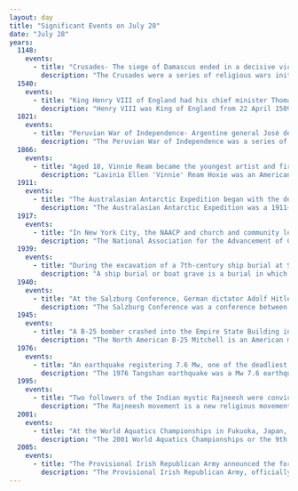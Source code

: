 ```yaml
---
layout: day
title: "Significant Events on July 28"
date: "July 28"
years:
  1148:
    events:
      - title: "Crusades- The siege of Damascus ended in a decisive victory for the Muslims, leading to the disintegration of the Second Crusade."
        description: "The Crusades were a series of religious wars initiated, supported, and sometimes directed by the Christian Latin Church in the medieval period. The best known of these military expeditions are those to the Holy Land between 1095 and 1291 that had the objective of reconquering Jerusalem and its surrounding area from Muslim rule after the region had been conquered by the Rashidun Caliphate centuries earlier. Beginning with the First Crusade, which resulted in the conquest of Jerusalem in 1099, dozens of military campaigns were organised, providing a focal point of European history for centuries. Crusading declined rapidly after the 15th century with the fall of Constantinople to the Ottomans."
  1540:
    events:
      - title: "King Henry VIII of England had his chief minister Thomas Cromwell executed for treason and heresy."
        description: "Henry VIII was King of England from 22 April 1509 until his death. Henry is known for his six marriages and his efforts to have his first marriage annulled. His disagreement with Pope Clement VII about such an annulment led Henry to initiate the English Reformation, separating the Church of England from papal authority. He appointed himself Supreme Head of the Church of England and dissolved convents and monasteries, for which he was excommunicated by the pope."
  1821:
    events:
      - title: "Peruvian War of Independence- Argentine general José de San Martín declared the independence of Peru from the Spanish Empire."
        description: "The Peruvian War of Independence was a series of military conflicts in Peru from 1809 to 1826 that resulted in the country's independence from the Spanish Empire. Part of the broader Spanish American wars of independence, it led to the dissolution of the Spanish Viceroyalty of Peru."
  1866:
    events:
      - title: "Aged 18, Vinnie Ream became the youngest artist and first woman to receive a United States government commission for a statue—that of Abraham Lincoln currently in the Capitol rotunda."
        description: "Lavinia Ellen 'Vinnie' Ream Hoxie was an American sculptor. Her most famous work is the statue of U.S. President Abraham Lincoln in the United States Capitol rotunda. Ream's Statue of Sequoyah and Statue of Samuel J. Kirkwood are both part of the National Statuary Hall collection. Other notable works by Ream include the Statue of David Farragut and the Bust of Edwin B. Hay, which are also both located in Washington, D.C. Additionally, Ream created works which were displayed at The Woman's Building at the 1893 World's Columbian Exposition in Chicago."
  1911:
    events:
      - title: "The Australasian Antarctic Expedition began with the departure of SY Aurora  from London."
        description: "The Australasian Antarctic Expedition was a 1911–1914 expedition headed by Douglas Mawson that explored the largely uncharted Antarctic coast due south of Australia. Mawson had been inspired to lead his own venture by his experiences on Ernest Shackleton's Nimrod expedition in 1907–1909. During its time in Antarctica, the expedition's sledging parties covered around 4,180 kilometres (2,600 mi) of unexplored territory, while its ship, SY Aurora, navigated 2,900 kilometres (1,800 mi) of unmapped coastline. Scientific activities included meteorological measurements, magnetic observations, an expansive oceanographic program, and the collection of many biological and geological samples, including the discovery of the first meteorite found in Antarctica. The expedition was the first to establish and maintain wireless contact between Antarctica and Australia. Another planned innovation – the use of an aircraft – was thwarted by an accident before the expedition sailed. The plane's fuselage was adapted to form a motorised sledge or 'air-tractor', but it proved to be of very limited usefulness."
  1917:
    events:
      - title: "In New York City, the NAACP and church and community leaders organized a silent march  of at least 8,000 people to protest violence directed towards African Americans."
        description: "The National Association for the Advancement of Colored People (NAACP) is an American civil rights organization formed in 1909 as an interracial endeavor to advance justice for African Americans by a group including W. E. B. Du Bois, Mary White Ovington, Moorfield Storey, Ida B. Wells, Lillian Wald, and Henry Moskowitz. Over the years, leaders of the organization have included Thurgood Marshall and Roy Wilkins. The NAACP is the largest and oldest civil rights group in America."
  1939:
    events:
      - title: "During the excavation of a 7th-century ship burial at Sutton Hoo in Suffolk, England, archaeologists discovered a helmet (reconstruction pictured) that is widely associated with King Rædwald of East Anglia."
        description: "A ship burial or boat grave is a burial in which a ship or boat is used either as the tomb for the dead and the grave goods, or as a part of the grave goods itself. If the ship is very small, it is called a boat grave. This style of burial was practiced by various seafaring cultures in Asia and Europe. Notable ship burial practices include those by the Germanic peoples, particularly by Viking Age Norsemen, as well as the pre-colonial ship burials described in the Boxer Codex in the Philippines."
  1940:
    events:
      - title: "At the Salzburg Conference, German dictator Adolf Hitler demanded the replacement of much of Slovakia's cabinet."
        description: "The Salzburg Conference was a conference between Nazi Germany and the Slovak State, held on 28 July 1940, in Salzburg, Reichsgau Ostmark. The Germans demanded the expulsion of the Nástup faction of the Slovak People's Party from the Slovak government because of its independent foreign policy, threatening to unilaterally revoke the protection guarantees that Slovakia had obtained in the 1939 German–Slovak treaty."
  1945:
    events:
      - title: "A B-25 bomber crashed into the Empire State Building in New York City, killing 14 people and causing an estimated $1 million in damage."
        description: "The North American B-25 Mitchell is an American medium bomber that was introduced in 1941 and named in honor of Brigadier General William 'Billy' Mitchell, a pioneer of U.S. military aviation. Used by many Allied air forces, the B-25 served in every theater of World War II, and after the war ended, many remained in service, operating across four decades. Produced in numerous variants, nearly 10,000 B-25s were built. It was the most-produced American medium bomber and the third most-produced American bomber overall. These included several limited models such as the F-10 reconnaissance aircraft, the AT-24 crew trainers, and the United States Marine Corps' PBJ-1 patrol bomber."
  1976:
    events:
      - title: "An earthquake registering 7.6 Mw, one of the deadliest in history, devastated Tangshan, China, and killed at least 240,000 people."
        description: "The 1976 Tangshan earthquake was a Mw 7.6 earthquake that hit the region around Tangshan, Hebei, China, at 3-42 a.m. on 28 July 1976. The maximum intensity of the earthquake was XI (Extreme) on the Mercalli scale. In minutes, 85 percent of the buildings in Tangshan collapsed or were rendered unusable, all services failed, and most of the highway and railway bridges collapsed or were seriously damaged. The official count stated 242,469 deaths, while historians accepted at least 300,000 died, making it the deadliest earthquake in recorded history and one of the worst disasters in China by death toll."
  1995:
    events:
      - title: "Two followers of the Indian mystic Rajneesh were convicted of a 1985 plot to assassinate Charles Turner, the U.S. attorney for the District of Oregon."
        description: "The Rajneesh movement is a new religious movement inspired by the Indian mystic Bhagwan Shree Rajneesh (1931–1990), also known as Osho. They used to be known as Rajneeshees or 'Orange People' because of the orange they used from 1970 until 1985. Members of the movement are sometimes called Oshoites in the Indian press."
  2001:
    events:
      - title: "At the World Aquatics Championships in Fukuoka, Japan, Australian Ian Thorpe  became the first swimmer to win six gold medals at a single FINA world championship."
        description: "The 2001 World Aquatics Championships or the 9th FINA World Swimming Championships were held in Fukuoka, Japan between 16 July and 29 July 2001."
  2005:
    events:
      - title: "The Provisional Irish Republican Army announced the formal end of its armed campaign to overthrow British rule in Northern Ireland and create a united Ireland."
        description: "The Provisional Irish Republican Army, officially known as the Irish Republican Army and informally known as the Provos, was an Irish republican paramilitary force that sought to end British rule in Northern Ireland, facilitate Irish reunification and bring about an independent republic encompassing all of Ireland. It was the most active republican paramilitary group during the Troubles. It argued that the all-island Irish Republic continued to exist, and it saw itself as that state's army, the sole legitimate successor to the original IRA from the Irish War of Independence. It was designated a terrorist organisation in the United Kingdom and an unlawful organisation in the Republic of Ireland, both of whose authority it rejected."
---
```

